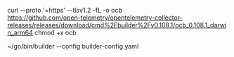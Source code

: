 curl --proto '=https' --tlsv1.2 -fL -o ocb \
    https://github.com/open-telemetry/opentelemetry-collector-releases/releases/download/cmd%2Fbuilder%2Fv0.108.1/ocb_0.108.1_darwin_arm64
chmod +x ocb

~/go/bin/builder --config builder-config.yaml